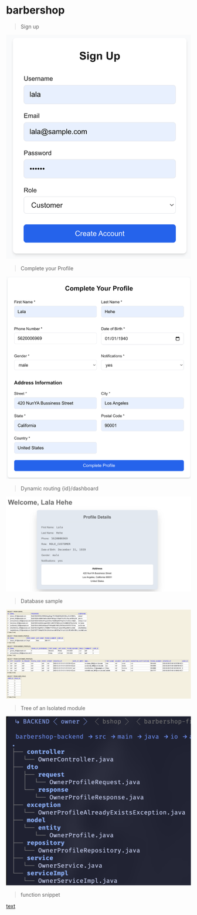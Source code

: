 # barbershop

> Sign up

![alt text](public/signup.png)

> Complete your Profile

![alt text](public/complete-your-profile.png)

> Dynamic routing {id}/dashboard

![alt text](public/dashboard.png)

> Database sample

![alt text](public/database.png)

> Tree of an Isolated module

![alt text](public/owner-module.png)

> function snippet

[text](public/REJECTED_FUNCTION.gif)
